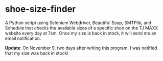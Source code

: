 # shoe-size-finder
A Python script using Selenium Webdriver, Beautiful Soup, SMTPlib, and Schedule that checks the available sizes of a specific shoe on the TJ MAXX website every day at 7am. Once my size is back in stock, it will send me an email notification.

**Update**: On November 9, two days after writing this program, I was notified that my size was back in stock!
